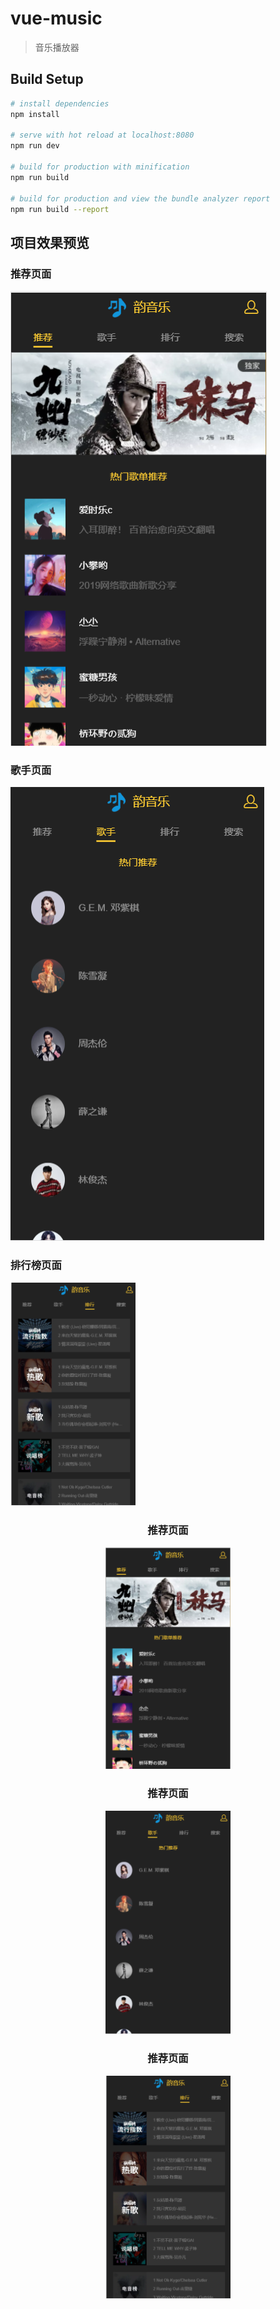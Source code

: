 # vue-music

> 音乐播放器

## Build Setup

``` bash
# install dependencies
npm install

# serve with hot reload at localhost:8080
npm run dev

# build for production with minification
npm run build

# build for production and view the bundle analyzer report
npm run build --report
```
## 项目效果预览
### 推荐页面
![recommend](https://github.com/Follish-Max/yun_music/blob/master/static/images/recommend.png)
### 歌手页面
![singer](https://github.com/Follish-Max/yun_music/blob/master/static/images/singer.png)
### 排行榜页面
<img src="https://github.com/Follish-Max/yun_music/blob/master/static/images/rank.png" width="200">
<div align="center">
  <h3>推荐页面</h3>
<img src="https://github.com/Follish-Max/yun_music/blob/master/static/images/recommend.png" width="200" >
  <h3>推荐页面</h3>
<img src="https://github.com/Follish-Max/yun_music/blob/master/static/images/singer.png" width="200" >
  <h3>推荐页面</h3>
<img src="https://github.com/Follish-Max/yun_music/blob/master/static/images/rank.png" width="200" >

 </div>

